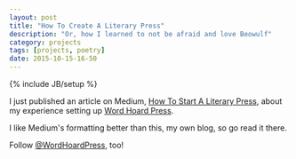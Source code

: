 ```yaml
---
layout: post
title: "How To Create A Literary Press"
description: "Or, how I learned to not be afraid and love Beowulf"
category: projects
tags: [projects, poetry]
date: 2015-10-15-16-50
---
```

{% include JB/setup %}

I just published an article on Medium, [How To Start A Literary Press](https://medium.com/@richlitt/how-to-start-a-literary-press-2ecdf0c92b6b), about my experience setting up [Word Hoard Press](http://wordhoardpress.com). 

I like Medium's formatting better than this, my own blog, so go read it there.

Follow [@WordHoardPress](http://twitter.com/wordhoardpress), too!